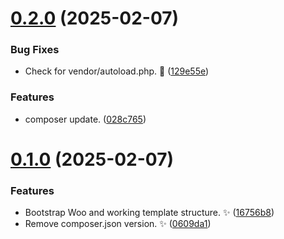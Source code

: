 # [0.2.0](https://github.com/JCO-Digital/jcore-woo/compare/v0.1.0...v0.2.0) (2025-02-07)


### Bug Fixes

* Check for vendor/autoload.php. 🐛 ([129e55e](https://github.com/JCO-Digital/jcore-woo/commit/129e55e64dc6eb1c2908243ce6e2b322dab586b3))


### Features

* composer update. ([028c765](https://github.com/JCO-Digital/jcore-woo/commit/028c7657a865057e695dcde89c95b403a4ebc39d))



# [0.1.0](https://github.com/JCO-Digital/jcore-woo/compare/16756b86f9f06c32c28a0544d6a5af2720e80fcc...v0.1.0) (2025-02-07)


### Features

* Bootstrap Woo and working template structure. ✨ ([16756b8](https://github.com/JCO-Digital/jcore-woo/commit/16756b86f9f06c32c28a0544d6a5af2720e80fcc))
* Remove composer.json version. ✨ ([0609da1](https://github.com/JCO-Digital/jcore-woo/commit/0609da11b6d639485b1dc50692bb30be7d6e5369))



